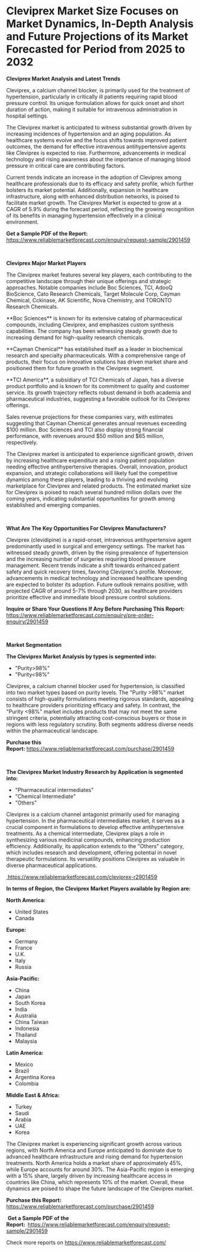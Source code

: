 <p><h1>Cleviprex Market Size Focuses on Market Dynamics, In-Depth Analysis and Future Projections of its Market Forecasted for Period from 2025 to 2032</h1></p><p><strong>Cleviprex Market Analysis and Latest Trends</strong></p>
<p><p>Cleviprex, a calcium channel blocker, is primarily used for the treatment of hypertension, particularly in critically ill patients requiring rapid blood pressure control. Its unique formulation allows for quick onset and short duration of action, making it suitable for intravenous administration in hospital settings.</p><p>The Cleviprex market is anticipated to witness substantial growth driven by increasing incidences of hypertension and an aging population. As healthcare systems evolve and the focus shifts towards improved patient outcomes, the demand for effective intravenous antihypertensive agents like Cleviprex is expected to rise. Furthermore, advancements in medical technology and rising awareness about the importance of managing blood pressure in critical care are contributing factors.</p><p>Current trends indicate an increase in the adoption of Cleviprex among healthcare professionals due to its efficacy and safety profile, which further bolsters its market potential. Additionally, expansion in healthcare infrastructure, along with enhanced distribution networks, is poised to facilitate market growth. The Cleviprex Market is expected to grow at a CAGR of 5.9% during the forecast period, reflecting the growing recognition of its benefits in managing hypertension effectively in a clinical environment.</p></p>
<p><strong>Get a Sample PDF of the Report:&nbsp;</strong> <a href="https://www.reliablemarketforecast.com/enquiry/request-sample/2901459?utm_campaign=2949&utm_medium=2&utm_source=Github&utm_content=ia&utm_term=16032025&utm_id=cleviprex">https://www.reliablemarketforecast.com/enquiry/request-sample/2901459</a></p>
<p>&nbsp;</p>
<p><strong>Cleviprex Major Market Players</strong></p>
<p><p>The Cleviprex market features several key players, each contributing to the competitive landscape through their unique offerings and strategic approaches. Notable companies include Boc Sciences, TCI, AdooQ BioScience, Cato Research Chemicals, Target Molecule Corp, Cayman Chemical, Cckinase, AK Scientific, Nova Chemistry, and TORONTO Research Chemicals.</p><p>**Boc Sciences** is known for its extensive catalog of pharmaceutical compounds, including Cleviprex, and emphasizes custom synthesis capabilities. The company has been witnessing steady growth due to increasing demand for high-quality research chemicals.</p><p>**Cayman Chemical** has established itself as a leader in biochemical research and specialty pharmaceuticals. With a comprehensive range of products, their focus on innovative solutions has driven market share and positioned them for future growth in the Cleviprex segment.</p><p>**TCI America**, a subsidiary of TCI Chemicals of Japan, has a diverse product portfolio and is known for its commitment to quality and customer service. Its growth trajectory reflects robust demand in both academia and pharmaceutical industries, suggesting a favorable outlook for its Cleviprex offerings.</p><p>Sales revenue projections for these companies vary, with estimates suggesting that Cayman Chemical generates annual revenues exceeding $100 million. Boc Sciences and TCI also display strong financial performance, with revenues around $50 million and $65 million, respectively.</p><p>The Cleviprex market is anticipated to experience significant growth, driven by increasing healthcare expenditure and a rising patient population needing effective antihypertensive therapies. Overall, innovation, product expansion, and strategic collaborations will likely fuel the competitive dynamics among these players, leading to a thriving and evolving marketplace for Cleviprex and related products. The estimated market size for Cleviprex is poised to reach several hundred million dollars over the coming years, indicating substantial opportunities for growth among established and emerging companies.</p></p>
<p>&nbsp;</p>
<p><strong>What Are The Key Opportunities For Cleviprex Manufacturers?</strong></p>
<p><p>Cleviprex (clevidipine) is a rapid-onset, intravenous antihypertensive agent predominantly used in surgical and emergency settings. The market has witnessed steady growth, driven by the rising prevalence of hypertension and the increasing number of surgeries requiring blood pressure management. Recent trends indicate a shift towards enhanced patient safety and quick recovery times, favoring Cleviprex's profile. Moreover, advancements in medical technology and increased healthcare spending are expected to bolster its adoption. Future outlook remains positive, with projected CAGR of around 5-7% through 2030, as healthcare providers prioritize effective and immediate blood pressure control solutions.</p></p>
<p><strong>Inquire or Share Your Questions If Any Before Purchasing This Report:</strong> <a href="https://www.reliablemarketforecast.com/enquiry/pre-order-enquiry/2901459?utm_campaign=2949&utm_medium=2&utm_source=Github&utm_content=ia&utm_term=16032025&utm_id=cleviprex">https://www.reliablemarketforecast.com/enquiry/pre-order-enquiry/2901459</a></p>
<p>&nbsp;</p>
<p><strong>Market Segmentation</strong></p>
<p><strong>The Cleviprex Market Analysis by types is segmented into:</strong></p>
<p><ul><li>"Purity>98%"</li><li>"Purity<98%"</li></ul></p>
<p><p>Cleviprex, a calcium channel blocker used for hypertension, is classified into two market types based on purity levels. The "Purity >98%" market consists of high-quality formulations meeting rigorous standards, appealing to healthcare providers prioritizing efficacy and safety. In contrast, the "Purity <98%" market includes products that may not meet the same stringent criteria, potentially attracting cost-conscious buyers or those in regions with less regulatory scrutiny. Both segments address diverse needs within the pharmaceutical landscape.</p></p>
<p><strong>Purchase this Report:&nbsp;</strong><a href="https://www.reliablemarketforecast.com/purchase/2901459?utm_campaign=2949&utm_medium=2&utm_source=Github&utm_content=ia&utm_term=16032025&utm_id=cleviprex">https://www.reliablemarketforecast.com/purchase/2901459</a></p>
<p>&nbsp;</p>
<p><strong>The Cleviprex Market Industry Research by Application is segmented into:</strong></p>
<p><ul><li>"Pharmaceutical intermediates"</li><li>"Chemical Intermediate"</li><li>"Others"</li></ul></p>
<p><p>Cleviprex is a calcium channel antagonist primarily used for managing hypertension. In the pharmaceutical intermediates market, it serves as a crucial component in formulations to develop effective antihypertensive treatments. As a chemical intermediate, Cleviprex plays a role in synthesizing various medicinal compounds, enhancing production efficiency. Additionally, its application extends to the "Others" category, which includes research and development, offering potential in novel therapeutic formulations. Its versatility positions Cleviprex as valuable in diverse pharmaceutical applications.</p></p>
<p><a href="https://www.reliablemarketforecast.com/cleviprex-r2901459?utm_campaign=2949&utm_medium=2&utm_source=Github&utm_content=ia&utm_term=16032025&utm_id=cleviprex">&nbsp;https://www.reliablemarketforecast.com/cleviprex-r2901459</a></p>
<p><strong>In terms of Region, the Cleviprex Market Players available by Region are:</strong></p>
<p>
    <p> <strong> North America: </strong>
        <ul>
            <li>United States</li>
            <li>Canada</li>
        </ul>
        </p> 
    <p> <strong> Europe: </strong>
        <ul>
            <li>Germany</li>
            <li>France</li>
            <li>U.K.</li>
            <li>Italy</li>
            <li>Russia</li>
        </ul>
        </p> 
    <p> <strong> Asia-Pacific: </strong>
        <ul>
            <li>China</li>
            <li>Japan</li>
            <li>South Korea</li>
            <li>India</li>
            <li>Australia</li>
            <li>China Taiwan</li>
            <li>Indonesia</li>
            <li>Thailand</li>
            <li>Malaysia</li>
        </ul>
        </p> 
    <p> <strong> Latin America: </strong>
        <ul>
            <li>Mexico</li>
            <li>Brazil</li>
            <li>Argentina Korea</li>
            <li>Colombia</li>
        </ul>
        </p> 
    <p> <strong> Middle East & Africa: </strong>
        <ul>
            <li>Turkey</li>
            <li>Saudi</li>
            <li>Arabia</li>
            <li>UAE</li>
            <li>Korea</li>
        </ul>
    </p>
    </p>
<p><p>The Cleviprex market is experiencing significant growth across various regions, with North America and Europe anticipated to dominate due to advanced healthcare infrastructure and rising demand for hypertension treatments. North America holds a market share of approximately 45%, while Europe accounts for around 30%. The Asia-Pacific region is emerging with a 15% share, largely driven by increasing healthcare access in countries like China, which represents 10% of the market. Overall, these dynamics are poised to shape the future landscape of the Cleviprex market.</p></p>
<p><strong>Purchase this Report: </strong><a href="https://www.reliablemarketforecast.com/purchase/2901459?utm_campaign=2949&utm_medium=2&utm_source=Github&utm_content=ia&utm_term=16032025&utm_id=cleviprex">https://www.reliablemarketforecast.com/purchase/2901459</a></p>
<p>&nbsp;<strong>Get a Sample PDF of the Report:&nbsp;&nbsp;</strong><a href="https://www.reliablemarketforecast.com/enquiry/request-sample/2901459?utm_campaign=2949&utm_medium=2&utm_source=Github&utm_content=ia&utm_term=16032025&utm_id=cleviprex">https://www.reliablemarketforecast.com/enquiry/request-sample/2901459</a></p>
<p><strong></strong></p>
<p>Check more reports on <a href="https://www.reliablemarketforecast.com/?utm_campaign=2949&utm_medium=2&utm_source=Github&utm_content=ia&utm_term=16032025&utm_id=cleviprex">https://www.reliablemarketforecast.com/</a></p>